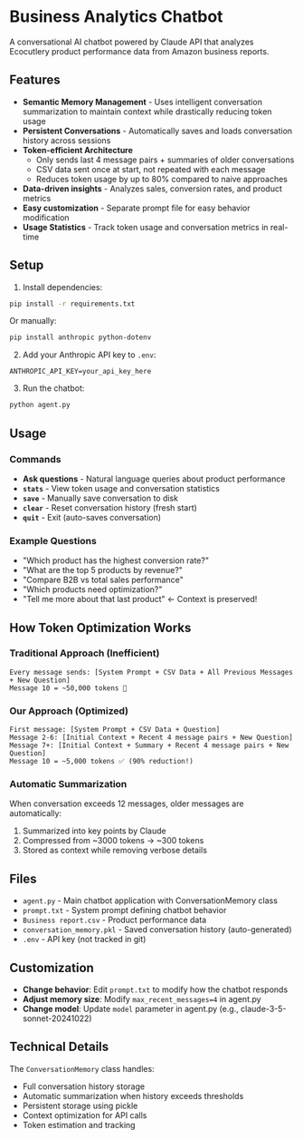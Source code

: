 # Business Analytics Chatbot

A conversational AI chatbot powered by Claude API that analyzes Ecocutlery product performance data from Amazon business reports.

## Features

- **Semantic Memory Management** - Uses intelligent conversation summarization to maintain context while drastically reducing token usage
- **Persistent Conversations** - Automatically saves and loads conversation history across sessions
- **Token-efficient Architecture**
  - Only sends last 4 message pairs + summaries of older conversations
  - CSV data sent once at start, not repeated with each message
  - Reduces token usage by up to 80% compared to naive approaches
- **Data-driven insights** - Analyzes sales, conversion rates, and product metrics
- **Easy customization** - Separate prompt file for easy behavior modification
- **Usage Statistics** - Track token usage and conversation metrics in real-time

## Setup

1. Install dependencies:
```bash
pip install -r requirements.txt
```

Or manually:
```bash
pip install anthropic python-dotenv
```

2. Add your Anthropic API key to `.env`:
```
ANTHROPIC_API_KEY=your_api_key_here
```

3. Run the chatbot:
```bash
python agent.py
```

## Usage

### Commands
- **Ask questions** - Natural language queries about product performance
- **`stats`** - View token usage and conversation statistics
- **`save`** - Manually save conversation to disk
- **`clear`** - Reset conversation history (fresh start)
- **`quit`** - Exit (auto-saves conversation)

### Example Questions
- "Which product has the highest conversion rate?"
- "What are the top 5 products by revenue?"
- "Compare B2B vs total sales performance"
- "Which products need optimization?"
- "Tell me more about that last product" ← Context is preserved!

## How Token Optimization Works

### Traditional Approach (Inefficient)
```
Every message sends: [System Prompt + CSV Data + All Previous Messages + New Question]
Message 10 = ~50,000 tokens 💸
```

### Our Approach (Optimized)
```
First message: [System Prompt + CSV Data + Question]
Message 2-6: [Initial Context + Recent 4 message pairs + New Question]
Message 7+: [Initial Context + Summary + Recent 4 message pairs + New Question]
Message 10 = ~5,000 tokens ✅ (90% reduction!)
```

### Automatic Summarization
When conversation exceeds 12 messages, older messages are automatically:
1. Summarized into key points by Claude
2. Compressed from ~3000 tokens → ~300 tokens
3. Stored as context while removing verbose details

## Files

- `agent.py` - Main chatbot application with ConversationMemory class
- `prompt.txt` - System prompt defining chatbot behavior
- `Business report.csv` - Product performance data
- `conversation_memory.pkl` - Saved conversation history (auto-generated)
- `.env` - API key (not tracked in git)

## Customization

- **Change behavior**: Edit `prompt.txt` to modify how the chatbot responds
- **Adjust memory size**: Modify `max_recent_messages=4` in agent.py
- **Change model**: Update `model` parameter in agent.py (e.g., claude-3-5-sonnet-20241022)

## Technical Details

The `ConversationMemory` class handles:
- Full conversation history storage
- Automatic summarization when history exceeds thresholds
- Persistent storage using pickle
- Context optimization for API calls
- Token estimation and tracking